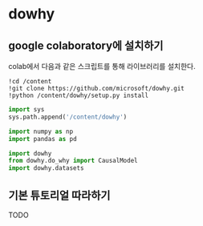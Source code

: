 # dowhy

## google colaboratory에 설치하기

colab에서 다음과 같은 스크립트를 통해 라이브러리를 설치한다.

```
!cd /content
!git clone https://github.com/microsoft/dowhy.git
!python /content/dowhy/setup.py install
```

```python
import sys
sys.path.append('/content/dowhy')

import numpy as np
import pandas as pd

import dowhy
from dowhy.do_why import CausalModel
import dowhy.datasets
```

## 기본 튜토리얼 따라하기

TODO
